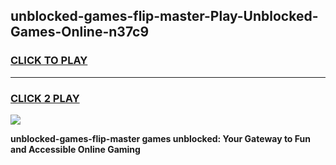 
## unblocked-games-flip-master-Play-Unblocked-Games-Online-n37c9
<h3>
<a href="https://premium76.site?title=unblocked-games-flip-master&ref=25A">CLICK TO PLAY</a></h3>
<hr>

<h3>
<a href="https://premium76.site?title=unblocked-games-flip-master&ref=25A">CLICK 2 PLAY</a>
  
</h3>

<a href="https://premium76.site?title=unblocked-games-flip-master&ref=25A"><img src="https://clearcache.store/games.png"></a>


**unblocked-games-flip-master games unblocked: Your Gateway to Fun and Accessible Online Gaming**

